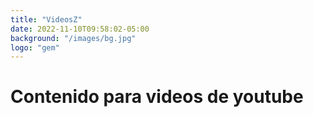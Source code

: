 ```yaml
---
title: "VideosZ"
date: 2022-11-10T09:58:02-05:00
background: "/images/bg.jpg"
logo: "gem"
---
```


# Contenido para videos de youtube